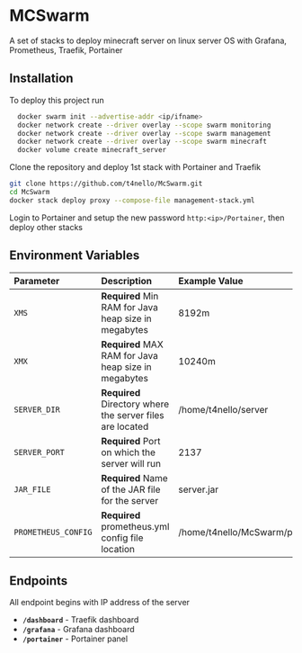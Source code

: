 
# MCSwarm

A set of stacks to deploy minecraft server on linux server OS with Grafana, Prometheus, Traefik, Portainer

## Installation

To deploy this project run

```bash
  docker swarm init --advertise-addr <ip/ifname>
  docker network create --driver overlay --scope swarm monitoring
  docker network create --driver overlay --scope swarm management
  docker network create --driver overlay --scope swarm minecraft
  docker volume create minecraft_server
```

Clone the repository and deploy 1st stack with Portainer and Traefik

```bash
git clone https://github.com/t4nello/McSwarm.git
cd McSwarm
docker stack deploy proxy --compose-file management-stack.yml  
```

Login to Portainer and setup the new password ```http:<ip>/Portainer```, then deploy other stacks

## Environment Variables

| Parameter           | Description                                                    | Example Value                        | Stack             |
| :-------------------| :--------------------------------------------------------------| :------------------------------------|-------------------|
| `XMS`               | **Required** Min RAM for Java heap size in megabytes           | 8192m                                | Server-Stack      |
| `XMX`               | **Required** MAX RAM for Java heap size in megabytes           | 10240m                               | Server-Stack      |
| `SERVER_DIR`        | **Required** Directory where the server files are located      | /home/t4nello/server                 | Server-Stack      |
| `SERVER_PORT`       | **Required** Port on which the server will run                 | 2137                                 | Server-Stack      |
| `JAR_FILE`          | **Required** Name of the JAR file for the server               | server.jar                           | Server-Stack      |
| `PROMETHEUS_CONFIG` | **Required** prometheus.yml config file location               | /home/t4nello/McSwarm/prometheus.yml | Monitoring-Stack  |

## Endpoints

All endpoint begins with IP address of the server

- **`/dashboard`** - Traefik dashboard
- **`/grafana`** - Grafana dashboard
- **`/portainer`** - Portainer panel
